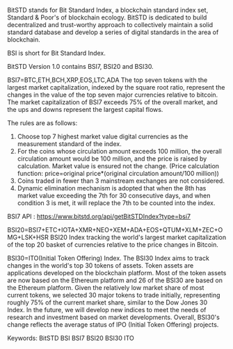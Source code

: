 
BitSTD stands for Bit Standard Index, a blockchain standard index set, Standard & Poor's of blockchain ecology.
BitSTD is dedicated to build decentralized and trust-worthy approach to collectively maintain a solid standard database and develop a series of digital standards in the area of blockchain.

BSI is short for Bit Standard Index.

BitSTD Version 1.0 contains BSI7, BSI20 and BSI30.

BSI7=BTC,ETH,BCH,XRP,EOS,LTC,ADA
The top seven tokens with the largest market capitalization, indexed by the square root ratio, represent the changes in the value of the top seven major currencies relative to bitcoin. The market capitalization of BSI7 exceeds 75% of the overall market, and the ups and downs represent the largest capital flows.

The rules are as follows:
1. Choose top 7 highest market value digital currencies as the measurement standard of the index.
2. For the coins whose circulation amount exceeds 100 million, the overall circulation amount would be 100 million, and the price is raised by calculation. Market value is ensured not the change. (Price calculation function: price=original price*(original circulation amount/100 million))
3. Coins traded in fewer than 3 mainstream exchanges are not considered.
4. Dynamic elimination mechanism is adopted that when the 8th has market value exceeding the 7th for 30 consecutive days, and when condition 3 is met, it will replace the 7th to be counted into the index.

BSI7 API : https://www.bitstd.org/api/getBitSTDIndex?type=bsi7

BSI20=BSI7+ETC+IOTA+XMR+NEO+XEM+ADA+EOS+QTUM+XLM+ZEC+OMG+LSK+HSR
BSI20 Index tracking the world's largest market capitalization of the top 20 basket of currencies relative to the price changes in Bitcoin.

BSI30=ITO(Initial Token Offering) Index.
The BSI30 Index aims to track changes in the world's top 30 tokens of assets. Token assets are applications developed on the blockchain platform. Most of the token assets are now based on the Ethereum platform and 26 of the BSI30 are based on the Ethereum platform. Given the relatively low market share of most current tokens, we selected 30 major tokens to trade initially, representing roughly 75% of the current market share, similar to the Dow Jones 30 Index. In the future, we will develop new indices to meet the needs of research and investment based on market developments. Overall, BSI30's change reflects the average status of IPO (Initial Token Offering) projects.


Keywords: BitSTD BSI BSI7  BSI20  BSI30 ITO

